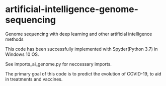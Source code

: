# artificial-intelligence-genome-sequencing
Genome sequencing with deep learning and other artificial intelligence methods

This code has been successfully implemented with Spyder(Python 3.7) in Windows 10 OS.

See imports_ai_genome.py for neccessary imports.

The primary goal of this code is to predict the evolution of COVID-19, to aid in treatments and vaccines.


